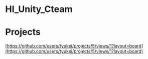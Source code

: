 # HI_Unity_Cteam


# Projects

[https://github.com/users/tyukei/projects/5/views/1?layout=board](https://github.com/users/tyukei/projects/5/views/1?layout=board)

